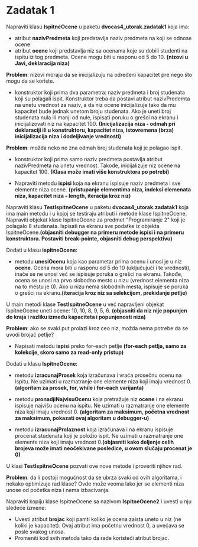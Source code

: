 # Zadatak 1

Napraviti klasu **IspitneOcene** u paketu **dvocas4_utorak.zadatak1** koja ima:

- atribut **nazivPredmeta** koji predstavlja naziv predmeta na koji se odnose ocene
- atribut **ocene** koji predstavlja niz sa ocenama koje su dobili studenti na ispitu iz tog predmeta. Ocene mogu biti u rasponu od 5 do 10. **(nizovi u Javi, deklaracija niza)**


**Problem**: nizovi moraju da se inicijalizuju na određeni kapacitet pre nego što mogu da se koriste.

- konstruktor koji prima dva parametra: naziv predmeta i broj studenata koji su polagali ispit. Konstruktor treba da postavi atribut nazivPredemta na unetu vrednost za naziv, a da niz ocene inicijalizuje tako da mu kapacitet bude jednak unetom broju studenata. Ako je uneti broj studenata nula ili manji od nule, ispisati poruku o grešci na ekranu i inicijalizovati niz na kapacitet 100. **(Inicijalizacija niza - odmah pri deklaraciji ili u konstruktoru, kapacitet niza, istovremena (brza) inicijalizacija niza i dodeljivanje vrednosti)**


**Problem**: možda neko ne zna odmah broj studenata koji je polagao ispit.
- konstruktor koji prima samo naziv predmeta postavlja atribut nazivPredmeta na unetu vrednost. Takođe, inicijalizuje niz ocene na kapacitet 100. **(Klasa može imati više konstruktora po potrebi)**


- Napraviti metodu **ispisi** koja na ekranu ispisuje naziv predmeta i sve elemente niza ocene. **(pristupanje elementima niza, indeksi elemenata niza, kapacitet niza - length, iteracija kroz niz)**

Napraviti klasu **TestIspitneOcene** u paketu **dvocas4_utorak.zadatak1** koja ima main metodu i u kojoj se testiraju atributi i metode klase IspitneOcene. Napraviti objekat klase IspitneOcene za predmet "Programiranje 2" koji je polagalo 8 studenata. Ispisati na ekranu sve podatke iz objekta IspitneOcene.**(objasniti debugger na primeru metode ispisi i na primeru konstruktora. Postaviti break-pointe, objasniti debug perspektivu)**



Dodati u klasu **ispitneOcene**:

- metodu **unesiOcenu** koja kao parametar prima ocenu i unosi je u niz **ocene**. Ocena mora biti u rasponu od 5 do 10 (uključujući i te vrednosti), inače se ne unosi već se ispisuje poruka o grešci na ekranu. Takođe, ocena se unosi na prvo slobodno mesto u nizu (vrednost elementa niza na to mestu je 0). Ako u nizu nema slobodnih mesta, ispisuje se poruka o grešci na ekranu.**(iteracija kroz niz sa selekcijom, prekidanje petlje)**


U main metodi klase **TestIspitneOcene** u već napravljeni objekat IspitneOcene uneti ocene: 10, 10, 8, 9, 5, 6. **(objasniti da niz nije popunjen do kraja i razliku između kapaciteta i popunjenosti niza)**



**Problem**: ako se svaki put prolazi kroz ceo niz, možda nema potrebe da se uvodi brojač petlje?
- Napisati metodu **ispisi** preko for-each petlje **(for-each petlja, samo za kolekcije, skoro samo za read-only pristup)**


Dodati u klasu **IspitneOcene**:

- metodu **izracunajProsek** koja izračunava i vraća prosečnu ocenu na ispitu. Ne uzimati u razmatranje one elemente niza koji imaju vrednost 0. **(algoritam za prosek, for, while i for-each varijanta)**

- metodu **pronadjiNajvisuOcenu** koja pretražuje niz **ocene** i na ekranu ispisuje najvišu ocenu na ispitu. Ne uzimati u razmatranje one elemente niza koji imaju vrednost 0. **(algoritam za maksimum, početna vrednost za maksimum, pokazati ovaj algoritam u debugger-u)**

- metodu **izracunajProlaznost** koja izračunava i na ekranu ispisuje procenat studenata koji je položio ispit. Ne uzimati u razmatranje one elemente niza koji imaju vrednost 0.**(objasniti kako deljenje celih brojeva može imati neočekivane posledice, u ovom slučaju procenat je 0)**


U klasi **TestIspitneOcene** pozvati ove nove metode i proveriti njihov rad.


**Problem**: da li postoji mogućnost da se ubrza svaki od ovih algoritama, i nekako optimizuje rad klase? Ovde može veoma lako jer se elementi niza unose od početka niza i nema izbacivanja.


Napraviti kopiju klase IspitneOcene sa nazivom **IspitneOcene2** i uvesti u nju sledeće izmene:
- Uvesti atribut **brojac** koji pamti koliko je ocena zaista uneto u niz (ne koliki je kapacitet). Ovaj atribut ima početnu vrednost 0, a uvećava se posle svakog unosa. 
- Promeniti kod svih metoda tako da rade koristeći atribut brojac.




 